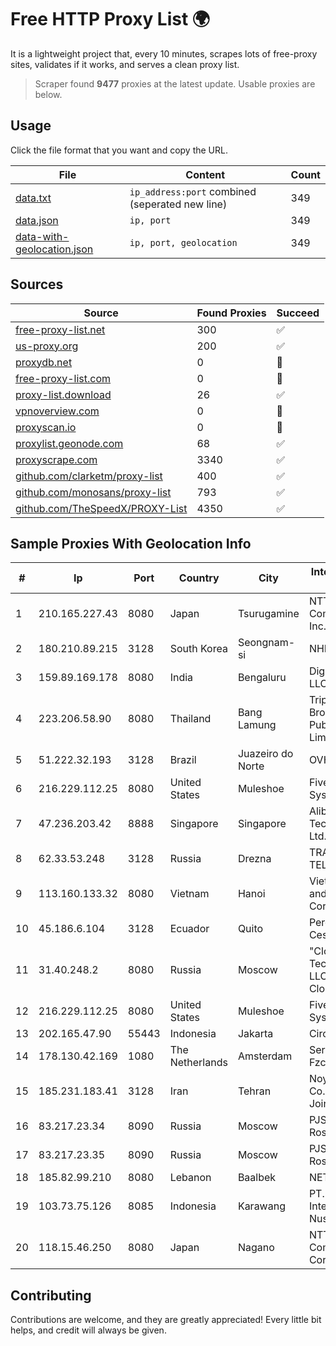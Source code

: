 
# Free HTTP Proxy List 🌍

It is a lightweight project that, every 10 minutes, scrapes lots of free-proxy sites, validates if it works, and serves a clean proxy list.


> Scraper found **9477** proxies at the latest update. Usable proxies are below.

## Usage

Click the file format that you want and copy the URL.


|File|Content|Count|
|----|-------|-----|
|[data.txt](https://raw.githubusercontent.com/themiralay/Proxy-List-World/master/data.txt)|`ip_address:port` combined (seperated new line)|349|
|[data.json](https://raw.githubusercontent.com/themiralay/Proxy-List-World/master/data.json)|`ip, port`|349|
|[data-with-geolocation.json](https://raw.githubusercontent.com/themiralay/Proxy-List-World/master/data-with-geolocation.json)|`ip, port, geolocation`|349|

## Sources

|Source|Found Proxies|Succeed|
|------|-------------|-------|
|[free-proxy-list.net](https://free-proxy-list.net)|300|✅|
|[us-proxy.org](https://www.us-proxy.org)|200|✅|
|[proxydb.net](http://proxydb.net)|0|🚫|
|[free-proxy-list.com](https://free-proxy-list.com/?page=&port=&type%5B%5D=http&type%5B%5D=https&up_time=0&search=Search)|0|🚫|
|[proxy-list.download](https://www.proxy-list.download/HTTP)|26|✅|
|[vpnoverview.com](https://vpnoverview.com/privacy/anonymous-browsing/free-proxy-servers)|0|🚫|
|[proxyscan.io](https://www.proxyscan.io)|0|🚫|
|[proxylist.geonode.com](https://proxylist.geonode.com/api/proxy-list?limit=300&page=1&sort_by=lastChecked&sort_type=desc&protocols=http,https)|68|✅|
|[proxyscrape.com](https://api.proxyscrape.com/v2/?request=displayproxies&protocol=http&timeout=10000&country=all&ssl=all&anonymity=all)|3340|✅|
|[github.com/clarketm/proxy-list](https://raw.githubusercontent.com/clarketm/proxy-list/master/proxy-list-raw.txt)|400|✅|
|[github.com/monosans/proxy-list](https://raw.githubusercontent.com/monosans/proxy-list/main/proxies/http.txt)|793|✅|
|[github.com/TheSpeedX/PROXY-List](https://raw.githubusercontent.com/TheSpeedX/PROXY-List/master/http.txt)|4350|✅|


## Sample Proxies With Geolocation Info

|#|Ip|Port|Country|City|Internet Service Provider|
|-|--|----|-------|----|-------------------------|
|1|210.165.227.43|8080|Japan|Tsurugamine|NTT PC Communications, Inc.|
|2|180.210.89.215|3128|South Korea|Seongnam-si|NHNCLOUD|
|3|159.89.169.178|8080|India|Bengaluru|DigitalOcean, LLC|
|4|223.206.58.90|8080|Thailand|Bang Lamung|Triple T Broadband Public Company Limited|
|5|51.222.32.193|3128|Brazil|Juazeiro do Norte|OVH Hosting|
|6|216.229.112.25|8080|United States|Muleshoe|Five Area Systems, LLC|
|7|47.236.203.42|8888|Singapore|Singapore|Alibaba (US) Technology Co., Ltd.|
|8|62.33.53.248|3128|Russia|Drezna|TRANS-TELECOM|
|9|113.160.133.32|8080|Vietnam|Hanoi|VietNam Post and Telecom Corporation|
|10|45.186.6.104|3128|Ecuador|Quito|Perez Tito Julio Cesar|
|11|31.40.248.2|8080|Russia|Moscow|"Cloud Technologies" LLC trading as Cloud.ru|
|12|216.229.112.25|8080|United States|Muleshoe|Five Area Systems, LLC|
|13|202.165.47.90|55443|Indonesia|Jakarta|Circlecom|
|14|178.130.42.169|1080|The Netherlands|Amsterdam|Servers Tech Fzco|
|15|185.231.183.41|3128|Iran|Tehran|Noyan Abr Arvan Co. ( Private Joint Stock)|
|16|83.217.23.34|8090|Russia|Moscow|PJSC Rostelecom|
|17|83.217.23.35|8090|Russia|Moscow|PJSC Rostelecom|
|18|185.82.99.210|8080|Lebanon|Baalbek|NET 360 S.A.R.L|
|19|103.73.75.126|8085|Indonesia|Karawang|PT. Wahana Internet Nusantara|
|20|118.15.46.250|8080|Japan|Nagano|NTT Communications Corporation|



## Contributing

Contributions are welcome, and they are greatly appreciated! Every
little bit helps, and credit will always be given.

